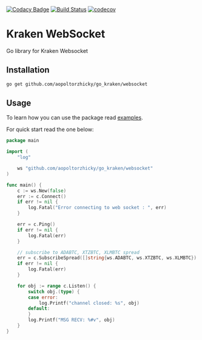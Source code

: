 [![Codacy Badge](https://api.codacy.com/project/badge/Grade/c537d98c06904f73b5e55270ba339abc)](https://app.codacy.com/app/aopoltorzhicky/go_kraken?utm_source=github.com&utm_medium=referral&utm_content=aopoltorzhicky/go_kraken&utm_campaign=Badge_Grade_Settings)
[![Build Status](https://travis-ci.org/aopoltorzhicky/go_kraken.svg?branch=master)](https://travis-ci.org/aopoltorzhicky/go_kraken)
[![codecov](https://codecov.io/gh/aopoltorzhicky/go_kraken/branch/master/graph/badge.svg)](https://codecov.io/gh/aopoltorzhicky/go_kraken)

# Kraken WebSocket
Go library for Kraken Websocket

## Installation

```bash
go get github.com/aopoltorzhicky/go_kraken/websocket
```

## Usage

To learn how you can use the package read [examples](examples/).

For quick start read the one below:

```go
package main

import (
	"log"

	ws "github.com/aopoltorzhicky/go_kraken/websocket"
)

func main() {
	c := ws.New(false)
	err := c.Connect()
	if err != nil {
		log.Fatal("Error connecting to web socket : ", err)
	}

	err = c.Ping()
	if err != nil {
		log.Fatal(err)
	}

	// subscribe to ADABTC, XTZBTC, XLMBTC spread
	err = c.SubscribeSpread([]string{ws.ADABTC, ws.XTZBTC, ws.XLMBTC})
	if err != nil {
		log.Fatal(err)
	}

	for obj := range c.Listen() {
		switch obj.(type) {
		case error:
			log.Printf("channel closed: %s", obj)
		default:
		}
		log.Printf("MSG RECV: %#v", obj)
	}
}

```


